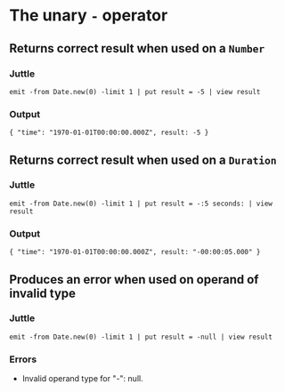 # The unary `-` operator

## Returns correct result when used on a `Number`

### Juttle

    emit -from Date.new(0) -limit 1 | put result = -5 | view result

### Output

    { "time": "1970-01-01T00:00:00.000Z", result: -5 }

## Returns correct result when used on a `Duration`

### Juttle

    emit -from Date.new(0) -limit 1 | put result = -:5 seconds: | view result

### Output

    { "time": "1970-01-01T00:00:00.000Z", result: "-00:00:05.000" }

## Produces an error when used on operand of invalid type

### Juttle

    emit -from Date.new(0) -limit 1 | put result = -null | view result

### Errors

  * Invalid operand type for "-": null.
